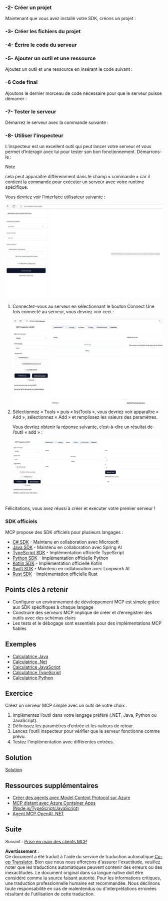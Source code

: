 <!--
CO_OP_TRANSLATOR_METADATA:
{
  "original_hash": "f01d4263fc6eec331615fef42429b720",
  "translation_date": "2025-06-18T18:13:18+00:00",
  "source_file": "03-GettingStarted/01-first-server/README.md",
  "language_code": "fr"
}
-->
### -2- Créer un projet

Maintenant que vous avez installé votre SDK, créons un projet : 

### -3- Créer les fichiers du projet

### -4- Écrire le code du serveur

### -5- Ajouter un outil et une ressource

Ajoutez un outil et une ressource en insérant le code suivant :

### -6 Code final

Ajoutons le dernier morceau de code nécessaire pour que le serveur puisse démarrer :

### -7- Tester le serveur

Démarrez le serveur avec la commande suivante :

### -8- Utiliser l’inspecteur

L’inspecteur est un excellent outil qui peut lancer votre serveur et vous permet d’interagir avec lui pour tester son bon fonctionnement. Démarrons-le :

> [!NOTE]
> cela peut apparaître différemment dans le champ « commande » car il contient la commande pour exécuter un serveur avec votre runtime spécifique.

Vous devriez voir l’interface utilisateur suivante :

![Connect](../../../../translated_images/connect.141db0b2bd05f096fb1dd91273771fd8b2469d6507656c3b0c9df4b3c5473929.fr.png)

1. Connectez-vous au serveur en sélectionnant le bouton Connect
   Une fois connecté au serveur, vous devriez voir ceci :

   ![Connected](../../../../translated_images/connected.73d1e042c24075d386cacdd4ee7cd748c16364c277d814e646ff2f7b5eefde85.fr.png)

2. Sélectionnez « Tools » puis « listTools », vous devriez voir apparaître « Add », sélectionnez « Add » et remplissez les valeurs des paramètres.

   Vous devriez obtenir la réponse suivante, c’est-à-dire un résultat de l’outil « add » :

   ![Result of running add](../../../../translated_images/ran-tool.a5a6ee878c1369ec1e379b81053395252a441799dbf23416c36ddf288faf8249.fr.png)

Félicitations, vous avez réussi à créer et exécuter votre premier serveur !

### SDK officiels

MCP propose des SDK officiels pour plusieurs langages :

- [C# SDK](https://github.com/modelcontextprotocol/csharp-sdk) - Maintenu en collaboration avec Microsoft
- [Java SDK](https://github.com/modelcontextprotocol/java-sdk) - Maintenu en collaboration avec Spring AI
- [TypeScript SDK](https://github.com/modelcontextprotocol/typescript-sdk) - Implémentation officielle TypeScript
- [Python SDK](https://github.com/modelcontextprotocol/python-sdk) - Implémentation officielle Python
- [Kotlin SDK](https://github.com/modelcontextprotocol/kotlin-sdk) - Implémentation officielle Kotlin
- [Swift SDK](https://github.com/modelcontextprotocol/swift-sdk) - Maintenu en collaboration avec Loopwork AI
- [Rust SDK](https://github.com/modelcontextprotocol/rust-sdk) - Implémentation officielle Rust

## Points clés à retenir

- Configurer un environnement de développement MCP est simple grâce aux SDK spécifiques à chaque langage
- Construire des serveurs MCP implique de créer et d’enregistrer des outils avec des schémas clairs
- Les tests et le débogage sont essentiels pour des implémentations MCP fiables

## Exemples

- [Calculatrice Java](../samples/java/calculator/README.md)
- [Calculatrice .Net](../../../../03-GettingStarted/samples/csharp)
- [Calculatrice JavaScript](../samples/javascript/README.md)
- [Calculatrice TypeScript](../samples/typescript/README.md)
- [Calculatrice Python](../../../../03-GettingStarted/samples/python)

## Exercice

Créez un serveur MCP simple avec un outil de votre choix :

1. Implémentez l’outil dans votre langage préféré (.NET, Java, Python ou JavaScript).
2. Définissez les paramètres d’entrée et les valeurs de retour.
3. Lancez l’outil inspecteur pour vérifier que le serveur fonctionne comme prévu.
4. Testez l’implémentation avec différentes entrées.

## Solution

[Solution](./solution/README.md)

## Ressources supplémentaires

- [Créer des agents avec Model Context Protocol sur Azure](https://learn.microsoft.com/azure/developer/ai/intro-agents-mcp)
- [MCP distant avec Azure Container Apps (Node.js/TypeScript/JavaScript)](https://learn.microsoft.com/samples/azure-samples/mcp-container-ts/mcp-container-ts/)
- [Agent MCP OpenAI .NET](https://learn.microsoft.com/samples/azure-samples/openai-mcp-agent-dotnet/openai-mcp-agent-dotnet/)

## Suite

Suivant : [Prise en main des clients MCP](/03-GettingStarted/02-client/README.md)

**Avertissement** :  
Ce document a été traduit à l'aide du service de traduction automatique [Co-op Translator](https://github.com/Azure/co-op-translator). Bien que nous nous efforçons d'assurer l'exactitude, veuillez noter que les traductions automatiques peuvent contenir des erreurs ou des inexactitudes. Le document original dans sa langue native doit être considéré comme la source faisant autorité. Pour les informations critiques, une traduction professionnelle humaine est recommandée. Nous déclinons toute responsabilité en cas de malentendus ou d'interprétations erronées résultant de l'utilisation de cette traduction.